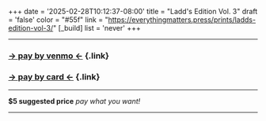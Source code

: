 +++
date = '2025-02-28T10:12:37-08:00'
title = "Ladd's Edition Vol. 3"
draft = 'false'
color = "#55f"
link = "https://everythingmatters.press/prints/ladds-edition-vol-3/"
[_build]
  list = 'never'
+++

---
### [&rarr; pay by venmo &larr;](https://www.paypal.com/qrcodes/venmocs/381a18d2-a271-43f2-a2a7-9f2dcc9b1cb3?amount=5.00&currency_code=USD&created=1741308656.405301 "venmo payment link") {.link}
### [&rarr; pay by card &larr;](https://buy.stripe.com/6oE4jp20x5N3gQUcMO "stripe card payment link") {.link}

---

**$5 suggested price**
*pay what you want!*

---
